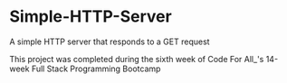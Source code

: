 # Simple-HTTP-Server
A simple HTTP server that responds to a GET request

This project was completed during the sixth week of Code For All_'s 14-week Full Stack Programming Bootcamp
 

